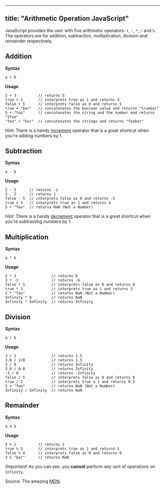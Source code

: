 
---
title: "Arithmetic Operation JavaScript"
---

JavaScript provides the user with five arithmetic operators: `+`, `-`, `*`, `/` and `%`. The operators are for addition, subtraction, multiplication, division and remainder respectively.

## Addition

**Syntax**

`a + b`

**Usage**

    2 + 3          // returns 5
    true + 2       // interprets true as 1 and returns 3
    false + 5      // interprets false as 0 and returns 5
    true + "bar"   // concatenates the boolean value and returns "truebar"
    5 + "foo"      // concatenates the string and the number and returns "5foo"
    "foo" + "bar"  // concatenates the strings and returns "foobar"

_Hint:_ There is a handy [increment](https://developer.mozilla.org/en-US/docs/Web/JavaScript/Reference/Operators/Arithmetic_Operators#Increment_()) operator that is a great shortcut when you're adding numbers by 1.

## Subtraction

**Syntax**

`a - b`

**Usage**

    2 - 3      // returns -1
    3 - 2      // returns 1
    false - 5  // interprets false as 0 and returns -5
    true + 3   // interprets true as 1 and returns 4
    5 + "foo"  // returns NaN (Not a Number)

_Hint:_ There is a handy [decrement](https://developer.mozilla.org/en-US/docs/Web/JavaScript/Reference/Operators/Arithmetic_Operators#Decrement_(--)) operator that is a great shortcut when you're subtracting numbers by 1.

## Multiplication

**Syntax**

`a * b`

**Usage**

    2 * 3                // returns 6
    3 * -2               // returns -6
    false * 5            // interprets false as 0 and returns 0
    true * 3             // interprets true as 1 and returns 3
    5 * "foo"            // returns NaN (Not a Number)
    Infinity * 0         // returns NaN
    Infinity * Infinity  // returns Infinity

## Division

**Syntax**

`a / b`

**Usage**

    3 / 2                // returns 1.5
    3.0 / 2/0            // returns 1.5
    3 / 0                // returns Infinity
    3.0 / 0.0            // returns Infinity
    -3 / 0               // returns -Infinity
    false / 5            // interprets false as 0 and returns 0
    true / 2             // interprets true a 1 and returns 0.5
    5 + "foo"            // returns NaN (Not a Number)
    Infinity / Infinity  // returns NaN

## Remainder

**Syntax**

`a % b`

**Usage**

    3 % 2          // returns 1
    true % 5       // interprets true as 1 and returns 1
    false % 4      // interprets false as 0 and returns 0
    3 % "bar"      // returns NaN

_!Important!_ As you can see, you **cannot** perform any sort of operations on `Infinity`.

Source: The amazing [MDN](https://developer.mozilla.org/en-US/docs/Web/JavaScript/Reference/Operators/Arithmetic_Operators).
